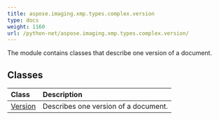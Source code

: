 ```yaml
---
title: aspose.imaging.xmp.types.complex.version
type: docs
weight: 1160
url: /python-net/aspose.imaging.xmp.types.complex.version/
---
```



The module contains classes that describe one version of a document.

## **Classes**
| **Class** | **Description** |
| :- | :- |
| [Version](/imaging/python-net/aspose.imaging.xmp.types.complex.version/version/) | Describes one version of a document. |
